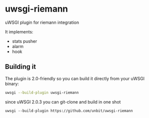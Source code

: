 uwsgi-riemann
=============

uWSGI plugin for riemann integration

It implements:

* stats pusher
* alarm
* hook

Building it
-----------

The plugin is 2.0-friendly so you can build it directly from your uWSGI binary:

```sh
uwsgi --build-plugin uwsgi-riemann
```

since uWSGI 2.0.3 you can git-clone and build in one shot

```
uwsgi --build-plugin https://github.com/unbit/uwsgi-riemann
```
